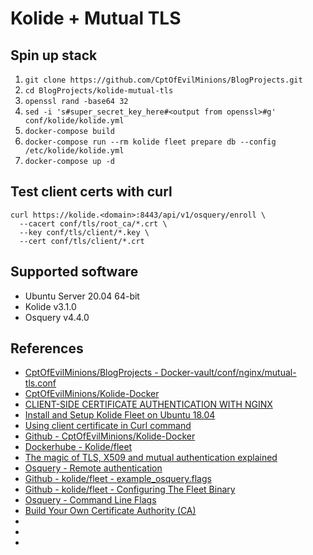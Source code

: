 # Kolide + Mutual TLS

## Spin up stack
1. `git clone https://github.com/CptOfEvilMinions/BlogProjects.git`
1. `cd BlogProjects/kolide-mutual-tls`
1. `openssl rand -base64 32`
1. `sed -i 's#super_secret_key_here#<output from openssl>#g' conf/kolide/kolide.yml`
1. `docker-compose build`
1. `docker-compose run --rm kolide fleet prepare db --config /etc/kolide/kolide.yml`
1. `docker-compose up -d`


## Test client certs with curl
```
curl https://kolide.<domain>:8443/api/v1/osquery/enroll \
  --cacert conf/tls/root_ca/*.crt \
  --key conf/tls/client/*.key \
  --cert conf/tls/client/*.crt
```

## Supported software
* Ubuntu Server 20.04 64-bit
* Kolide v3.1.0
* Osquery v4.4.0

## References
* [CptOfEvilMinions/BlogProjects - Docker-vault/conf/nginx/mutual-tls.conf](https://github.com/CptOfEvilMinions/BlogProjects/blob/master/Docker-vault/conf/nginx/mutual-tls.conf)
* [CptOfEvilMinions/Kolide-Docker](https://github.com/CptOfEvilMinions/Kolide-Docker)
* [CLIENT-SIDE CERTIFICATE AUTHENTICATION WITH NGINX](https://fardog.io/blog/2017/12/30/client-side-certificate-authentication-with-nginx/)
* [Install and Setup Kolide Fleet on Ubuntu 18.04](https://kifarunix.com/install-and-setup-kolide-fleet-on-ubuntu-18-04/)
* [Using client certificate in Curl command](https://stackoverflow.com/questions/31305376/using-client-certificate-in-curl-command)
* [Github - CptOfEvilMinions/Kolide-Docker](https://github.com/CptOfEvilMinions/Kolide-Docker)
* [Dockerhube - Kolide/fleet](https://hub.docker.com/r/kolide/fleet/tags)
* [The magic of TLS, X509 and mutual authentication explained](https://medium.com/sitewards/the-magic-of-tls-x509-and-mutual-authentication-explained-b2162dec4401)
* [Osquery - Remote authentication](https://osquery.readthedocs.io/en/stable/deployment/remote/#tls-client-auth-enrollment)
* [Github - kolide/fleet - example_osquery.flags](https://github.com/kolide/fleet/blob/master/tools/osquery/example_osquery.flags)
* [Github - kolide/fleet - Configuring The Fleet Binary](https://github.com/kolide/fleet/blob/master/docs/infrastructure/configuring-the-fleet-binary.md)
* [Osquery - Command Line Flags](https://osquery.readthedocs.io/en/stable/installation/cli-flags/)
* [Build Your Own Certificate Authority (CA)](https://learn.hashicorp.com/tutorials/vault/pki-engine)
* []()
* []()
* []()
